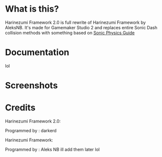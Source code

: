 # What is this?
Harinezumi Framework 2.0 is full rewrite of Harinezumi Framework by AleksNB. It's made for Gamemaker Studio 2 and replaces entire Sonic Dash collision methods with something based on [Sonic Physics Guide](http://info.sonicretro.org/Sonic_Physics_Guide)

# Documentation
lol

# Screenshots

# Credits
Harinezumi Framework 2.0:

Programmed by : darkerd

Harinezumi Framework:

Programmed by : Aleks NB
ill add them later lol

